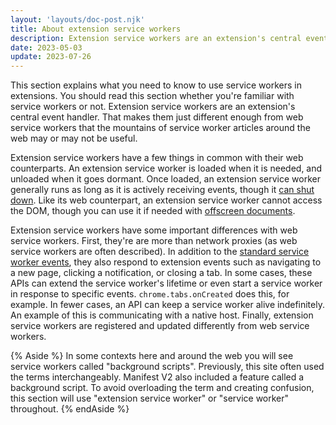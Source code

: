 ```yaml
---
layout: 'layouts/doc-post.njk'
title: About extension service workers
description: Extension service workers are an extension's central event handler. That makes them different from web service workers. 
date: 2023-05-03
update: 2023-07-26
---
```


This section explains what you need to know to use service workers in extensions. You should read this section whether you're familiar with service workers or not. Extension service workers are an extension's central event handler. That makes them just different enough from web service workers that the mountains of service worker articles around the web may or may not be useful. 

Extension service workers have a few things in common with their web counterparts. An extension service worker is loaded when it is needed, and unloaded when it goes dormant. Once loaded, an extension service worker generally runs as long as it is
actively receiving events, though it [can shut down](/docs/extensions/mv3/service_workers/service-worker-lifecycle/#idle-shutdown). Like its web counterpart, an extension service worker cannot access the DOM, though you can use it if needed with [offscreen documents](/docs/extensions/reference/offscreen/).

Extension service workers have some important differences with web service workers. First, they're are more than network proxies (as web service workers are often described). In addition to the [standard service worker events](https://developer.mozilla.org/docs/Web/API/ServiceWorkerGlobalScope#events), they also respond to extension events such as navigating to a new page, clicking a notification, or closing a tab. In some cases, these APIs can extend the service worker's lifetime or even start a service worker in response to specific events. `chrome.tabs.onCreated` does this, for example. In fewer cases, an API can keep a service worker alive indefinitely. An example of this is communicating with a native host. Finally, extension service workers are registered and updated differently from web service workers.

{% Aside %}
In some contexts here and around the web you will see service workers called "background scripts". Previously, this site often used the terms interchangeably. Manifest V2 also included a feature called a background script. To avoid overloading the term and creating confusion, this section will use "extension service worker" or "service worker" throughout. 
{% endAside %}
